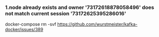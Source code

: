 ### 1.node already exists and owner '73172618878058496' does not match current session '73172625395286016'
docker-compose rm -svf
https://github.com/wurstmeister/kafka-docker/issues/389